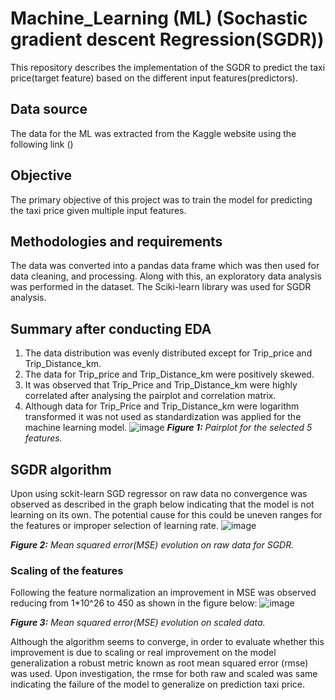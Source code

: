 # Machine_Learning (ML) (Sochastic gradient descent Regression(SGDR))
This repository describes the implementation of the SGDR to predict the taxi price(target feature) based on the different input features(predictors).
## Data source
The data for the ML was extracted from the Kaggle website using the following link ()
## Objective
The primary objective of this project was to train the model for predicting the taxi price given multiple input features.
## Methodologies and requirements
The data was converted into a pandas data frame which was then used for data cleaning, and processing. Along with this, an exploratory data analysis was performed in the dataset. The Sciki-learn library was used for SGDR analysis.
## Summary after conducting EDA
1. The data distribution was evenly distributed except for Trip_price and Trip_Distance_km.
2. The data for Trip_price and Trip_Distance_km were positively skewed.
3. It was observed that Trip_Price and Trip_Distance_km were highly correlated after analysing the pairplot and correlation matrix.
4. Although data for Trip_Price and Trip_Distance_km were logarithm transformed it was not used as standardization was applied for the machine learning model.
 ![image](https://github.com/user-attachments/assets/77a0449a-2688-4f8b-8075-6b83fd5a4fc9)
_**Figure 1:** Pairplot for the selected 5 features._
## SGDR algorithm
Upon using sckit-learn SGD regressor on raw data no convergence was observed as described in the graph below indicating that the model is not learning on its own. The potential cause for this could be uneven ranges for the features or improper selection of learning rate.
![image](https://github.com/user-attachments/assets/2b0cefcc-e767-493b-9c53-f4165ae9e23d)

_**Figure 2:** Mean squared error(MSE) evolution on raw data for SGDR._

### Scaling of the features
 Following the feature normalization an improvement in MSE was observed reducing from 1*10^26 to 450 as shown in the figure below:
 ![image](https://github.com/user-attachments/assets/0ce8e5f9-f01b-4e40-a89f-388a547dfd32)
 
_**Figure 3:** Mean squared error(MSE) evolution on scaled data._

Although the algorithm seems to converge, in order to evaluate whether this improvement is due to scaling or real improvement on the model generalization a  robust metric known as root mean squared error (rmse) was used. Upon investigation, the rmse for both raw and scaled was same indicating the failure of the model to generalize on prediction taxi price.

